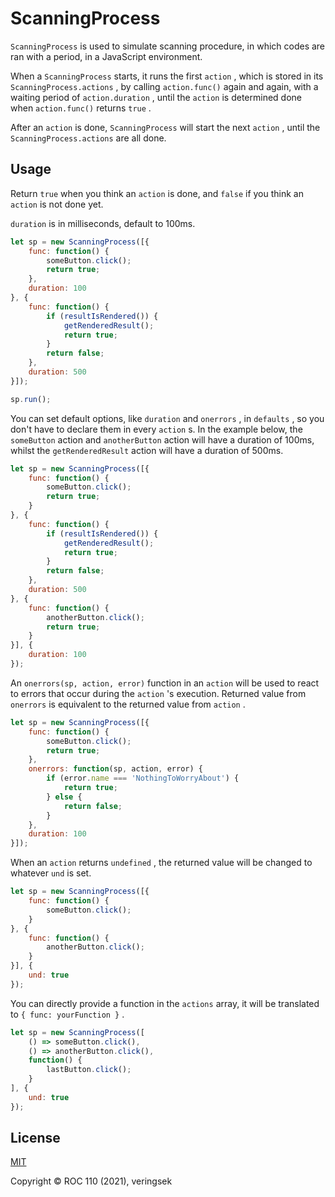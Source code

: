 # ScanningProcess

`ScanningProcess` is used to simulate scanning procedure, in which codes are ran with a period, in a JavaScript environment. 

When a `ScanningProcess` starts, it runs the first `action` , which is stored in its `ScanningProcess.actions` , by calling `action.func()` again and again, with a waiting period of `action.duration` , until the `action` is determined done when `action.func()` returns `true` . 

After an `action` is done, `ScanningProcess` will start the next `action` , until the `ScanningProcess.actions` are all done.

## Usage

Return `true` when you think an `action` is done, and `false` if you think an `action` is not done yet. 

`duration` is in milliseconds, default to 100ms.

```js
let sp = new ScanningProcess([{
    func: function() {
        someButton.click();
        return true;
    },
    duration: 100
}, {
    func: function() {
        if (resultIsRendered()) {
            getRenderedResult();
            return true;
        }
        return false;
    },
    duration: 500
}]);

sp.run();
```

You can set default options, like `duration` and `onerrors` , in `defaults` , so you don't have to declare them in every `action` s. In the example below, the `someButton` action and `anotherButton` action will have a duration of 100ms, whilst the `getRenderedResult` action will have a duration of 500ms.

```js
let sp = new ScanningProcess([{
    func: function() {
        someButton.click();
        return true;
    }
}, {
    func: function() {
        if (resultIsRendered()) {
            getRenderedResult();
            return true;
        }
        return false;
    },
    duration: 500
}, {
    func: function() {
        anotherButton.click();
        return true;
    }
}], {
    duration: 100
});
```

An `onerrors(sp, action, error)` function in an `action` will be used to react to errors that occur during the `action` 's execution. Returned value from `onerrors` is equivalent to the returned value from `action` .

```js
let sp = new ScanningProcess([{
    func: function() {
        someButton.click();
        return true;
    },
    onerrors: function(sp, action, error) {
        if (error.name === 'NothingToWorryAbout') {
            return true;
        } else {
            return false;
        }
    },
    duration: 100
}]);
```

When an `action` returns `undefined` , the returned value will be changed to whatever `und` is set.

```js
let sp = new ScanningProcess([{
    func: function() {
        someButton.click();
    }
}, {
    func: function() {
        anotherButton.click();
    }
}], {
    und: true
});
```

You can directly provide a function in the `actions` array, it will be translated to `{ func: yourFunction }` .

```js
let sp = new ScanningProcess([
    () => someButton.click(),
    () => anotherButton.click(),
    function() {
        lastButton.click();
    }
], {
    und: true
});
```

## License

[MIT](http://opensource.org/licenses/MIT)

Copyright © ROC 110 (2021), veringsek
